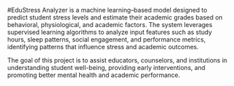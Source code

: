 #EduStress Analyzer is a machine learning–based model designed to predict student stress levels and estimate their academic grades based on behavioral, physiological, and academic factors. The system leverages supervised learning algorithms to analyze input features such as study hours, sleep patterns, social engagement, and performance metrics, identifying patterns that influence stress and academic outcomes.

The goal of this project is to assist educators, counselors, and institutions in understanding student well-being, providing early interventions, and promoting better mental health and academic performance.
